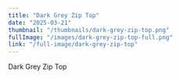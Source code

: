 ```yaml
---
title: "Dark Grey Zip Top"
date: "2025-03-21"
thumbnail: "/thumbnails/dark-grey-zip-top.png"
fullImage: "/images/dark-grey-zip-top-full.png"
link: "/full-image/dark-grey-zip-top"
---
```

Dark Grey Zip Top

